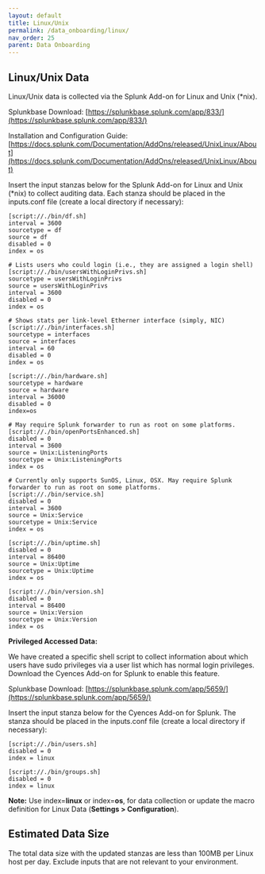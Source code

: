 ```yaml
---
layout: default
title: Linux/Unix
permalink: /data_onboarding/linux/
nav_order: 25
parent: Data Onboarding
---
```


## **Linux/Unix Data**

Linux/Unix data is collected via the Splunk Add-on for Linux and Unix (*nix).  

Splunkbase Download:
[https://splunkbase.splunk.com/app/833/](https://splunkbase.splunk.com/app/833/) 

Installation and Configuration Guide:
[https://docs.splunk.com/Documentation/AddOns/released/UnixLinux/About](https://docs.splunk.com/Documentation/AddOns/released/UnixLinux/About) 

Insert the input stanzas below for the Splunk Add-on for Linux and Unix (*nix) to collect auditing data. Each stanza should be placed in the inputs.conf file (create a local directory if necessary): 


    [script://./bin/df.sh] 
    interval = 3600 
    sourcetype = df 
    source = df 
    disabled = 0 
    index = os 

    # Lists users who could login (i.e., they are assigned a login shell) 
    [script://./bin/usersWithLoginPrivs.sh] 
    sourcetype = usersWithLoginPrivs 
    source = usersWithLoginPrivs 
    interval = 3600 
    disabled = 0 
    index = os

    # Shows stats per link-level Etherner interface (simply, NIC) 
    [script://./bin/interfaces.sh] 
    sourcetype = interfaces 
    source = interfaces 
    interval = 60 
    disabled = 0 
    index = os 

    [script://./bin/hardware.sh] 
    sourcetype = hardware 
    source = hardware 
    interval = 36000 
    disabled = 0 
    index=os   

    # May require Splunk forwarder to run as root on some platforms. 
    [script://./bin/openPortsEnhanced.sh] 
    disabled = 0 
    interval = 3600 
    source = Unix:ListeningPorts 
    sourcetype = Unix:ListeningPorts 
    index = os 

    # Currently only supports SunOS, Linux, OSX. May require Splunk forwarder to run as root on some platforms. 
    [script://./bin/service.sh] 
    disabled = 0 
    interval = 3600 
    source = Unix:Service 
    sourcetype = Unix:Service 
    index = os 

    [script://./bin/uptime.sh] 
    disabled = 0 
    interval = 86400 
    source = Unix:Uptime 
    sourcetype = Unix:Uptime 
    index = os 

    [script://./bin/version.sh] 
    disabled = 0 
    interval = 86400 
    source = Unix:Version 
    sourcetype = Unix:Version 
    index = os

**Privileged Accessed Data:**

We have created a specific shell script to collect information about which users have sudo privileges via a user list which has normal login privileges. Download the Cyences Add-on for Splunk to enable this feature. 

Splunkbase Download: 
[https://splunkbase.splunk.com/app/5659/](https://splunkbase.splunk.com/app/5659/) 

Insert the input stanza below for the Cyences Add-on for Splunk. The stanza should be placed in the inputs.conf file (create a local directory if necessary): 

    [script://./bin/users.sh]
    disabled = 0
    index = linux   

    [script://./bin/groups.sh]
    disabled = 0
    index = linux   


**Note:** Use index=**linux** or index=**os**, for data collection or update the macro definition for Linux Data (**Settings > Configuration**).

## Estimated Data Size
The total data size with the updated stanzas are less than 100MB per Linux host per day. Exclude inputs that are not relevant to your environment.